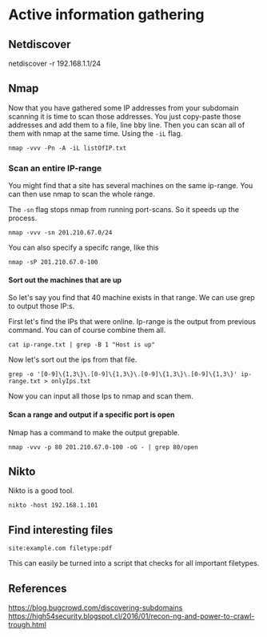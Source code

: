 # Active information gathering






## Netdiscover

netdiscover -r 192.168.1.1/24

## Nmap

Now that you have gathered some IP addresses from your subdomain scanning it is time to scan those addresses. You just copy-paste those addresses and add them to a file, line bby line. Then you can scan all of them with nmap at the same time. Using the `-iL` flag.


`nmap -vvv -Pn -A -iL listOfIP.txt`

### Scan an entire IP-range
You might find that a site has several machines on the same ip-range. You can then use nmap to scan the whole range.

The `-sn` flag stops nmap from running port-scans. So it speeds up the process.

`nmap -vvv -sn 201.210.67.0/24`

You can also specify a specifc range, like this

`nmap -sP 201.210.67.0-100`

#### Sort out the machines that are up
So let's say you find that 40 machine exists in that range. We can use grep to output those IP:s.

First let's find the IPs that were online. Ip-range is the output from previous command. You can of course combine them all.

`cat ip-range.txt | grep -B 1 "Host is up"`

Now let's sort out the ips from that file.

`grep -o '[0-9]\{1,3\}\.[0-9]\{1,3\}\.[0-9]\{1,3\}\.[0-9]\{1,3\}' ip-range.txt > onlyIps.txt`

Now you can input all those Ips to nmap and scan them.




#### Scan a range and output if a specific port is open

Nmap has a command to make the output grepable.

`nmap -vvv -p 80 201.210.67.0-100 -oG - | grep 80/open`

## Nikto

Nikto is a good tool.

`nikto -host 192.168.1.101`

## Find interesting files

`site:example.com filetype:pdf`

This can easily be turned into a script that checks for all important filetypes.



## References

https://blog.bugcrowd.com/discovering-subdomains
https://high54security.blogspot.cl/2016/01/recon-ng-and-power-to-crawl-trough.html

